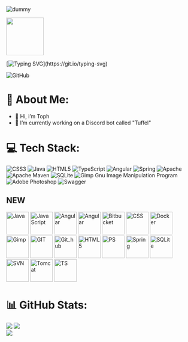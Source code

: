 ![dummy](https://media4.giphy.com/media/v1.Y2lkPTc5MGI3NjExbWUzdWZ4ZWJ5Y3RybXp4c294cjd4NW55czB3OWNqdzc3bWYyYzNvdyZlcD12MV9pbnRlcm5hbF9naWZfYnlfaWQmY3Q9Zw/r49zgiCebaE0yd6UNn/giphy.gif)

<img src="https://media4.giphy.com/media/v1.Y2lkPTc5MGI3NjExbWUzdWZ4ZWJ5Y3RybXp4c294cjd4NW55czB3OWNqdzc3bWYyYzNvdyZlcD12MV9pbnRlcm5hbF9naWZfYnlfaWQmY3Q9Zw/r49zgiCebaE0yd6UNn/giphy.gif" height="100em" width="100em"/>

[![Typing SVG](https://readme-typing-svg.demolab.com?font=Fira+Code&pause=1000&width=435&lines=Welcome!)](https://git.io/typing-svg)

![GitHub](https://img.shields.io/badge/Tophhhh-gray?logo=github)

# 💫 About Me:
- 👋 Hi, i’m Toph
- 🔭 I’m currently working on a Discord bot called "Tuffel"

# 💻 Tech Stack:
![CSS3](https://img.shields.io/badge/css3-%231572B6.svg?style=flat&logo=css3&logoColor=white) 
![Java](https://img.shields.io/badge/java-%23ED8B00.svg?style=flat&logo=java&logoColor=white) 
![HTML5](https://img.shields.io/badge/html5-%23E34F26.svg?style=flat&logo=html5&logoColor=white) 
![TypeScript](https://img.shields.io/badge/typescript-%23007ACC.svg?style=flat&logo=typescript&logoColor=white) 
![Angular](https://img.shields.io/badge/angular-%23DD0031.svg?style=flat&logo=angular&logoColor=white) 
![Spring](https://img.shields.io/badge/spring-%236DB33F.svg?style=flat&logo=spring&logoColor=white) 
![Apache](https://img.shields.io/badge/apache-%23D42029.svg?style=flat&logo=apache&logoColor=white) 
![Apache Maven](https://img.shields.io/badge/Apache%20Maven-C71A36?style=flat&logo=Apache%20Maven&logoColor=white) 
![SQLite](https://img.shields.io/badge/sqlite-%2307405e.svg?style=flat&logo=sqlite&logoColor=white) 
![Gimp Gnu Image Manipulation Program](https://img.shields.io/badge/Gimp-657D8B?style=flat&logo=gimp&logoColor=FFFFFF) 
![Adobe Photoshop](https://img.shields.io/badge/adobephotoshop-%2331A8FF.svg?style=flat&logo=adobephotoshop&logoColor=white) 
![Swagger](https://img.shields.io/badge/-Swagger-%23Clojure?style=flat&logo=swagger&logoColor=white)

## NEW

<img src="https://cdn.jsdelivr.net/gh/devicons/devicon/icons/java/java-original.svg" height="60em" width="60em" alt="Java"/>
<img src="https://cdn.jsdelivr.net/gh/devicons/devicon/icons/javascript/javascript-plain.svg" height="60em" width="60em" alt="JavaScript"/>
<img src="https://cdn.jsdelivr.net/gh/devicons/devicon/icons/angularjs/angularjs-original.svg" height="60em" width="60em" alt="Angular"/>
<img src="https://cdn.jsdelivr.net/gh/devicons/devicon/icons/apache/apache-original-wordmark.svg" height="60em" width="60em" alt="Angular"/>
<img src="https://cdn.jsdelivr.net/gh/devicons/devicon/icons/bitbucket/bitbucket-original.svg" height="60em" width="60em" alt="Bitbucket"/>
<img src="https://cdn.jsdelivr.net/gh/devicons/devicon/icons/css3/css3-original.svg" height="60em" width="60em" alt="CSS"/>
<img src="https://cdn.jsdelivr.net/gh/devicons/devicon/icons/docker/docker-original.svg" height="60em" width="60em" alt="Docker"/>
<img src="https://cdn.jsdelivr.net/gh/devicons/devicon/icons/gimp/gimp-original.svg" height="60em" width="60em" alt="Gimp"/>
<img src="https://cdn.jsdelivr.net/gh/devicons/devicon/icons/git/git-original.svg" height="60em" width="60em" alt="GIT"/>
<img src="https://cdn.jsdelivr.net/gh/devicons/devicon/icons/github/github-original.svg" height="60em" width="60em" alt="Git_hub"/>
<img src="https://cdn.jsdelivr.net/gh/devicons/devicon/icons/html5/html5-original.svg" height="60em" width="60em" alt="HTML5"/>
<img src="https://cdn.jsdelivr.net/gh/devicons/devicon/icons/photoshop/photoshop-line.svg" height="60em" width="60em" alt="PS"/>
<img src="https://cdn.jsdelivr.net/gh/devicons/devicon/icons/spring/spring-original.svg" height="60em" width="60em" alt="Spring"/>
<img src="https://cdn.jsdelivr.net/gh/devicons/devicon/icons/sqlite/sqlite-original.svg" height="60em" width="60em" alt="SQLite"/>
<img src="https://cdn.jsdelivr.net/gh/devicons/devicon/icons/subversion/subversion-original.svg" height="60em" width="60em" alt="SVN"/>
<img src="https://cdn.jsdelivr.net/gh/devicons/devicon/icons/tomcat/tomcat-original.svg" height="60em" width="60em" alt="Tomcat"/>
<img src="https://cdn.jsdelivr.net/gh/devicons/devicon/icons/typescript/typescript-original.svg" height="60em" width="60em" alt="TS"/>


# 📊 GitHub Stats:
![](https://github-readme-stats.vercel.app/api?username=tophhhhh&theme=blueberry&hide_border=false&include_all_commits=true&count_private=true)
![](https://github-readme-streak-stats.herokuapp.com/?user=tophhhhh&theme=blueberry&hide_border=false)<br>
![](https://github-readme-stats.vercel.app/api/top-langs/?username=tophhhhh&theme=blueberry&hide_border=false&include_all_commits=true&count_private=true&layout=compact)

<!-- Proudly created with GPRM ( https://gprm.itsvg.in ) -->
